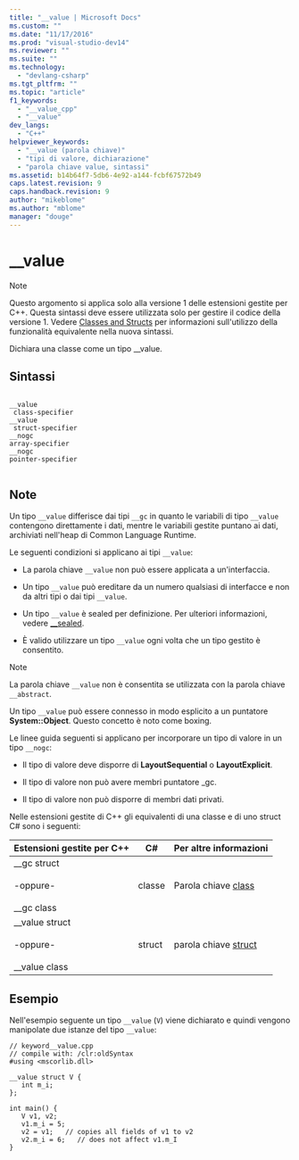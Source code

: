 ```yaml
---
title: "__value | Microsoft Docs"
ms.custom: ""
ms.date: "11/17/2016"
ms.prod: "visual-studio-dev14"
ms.reviewer: ""
ms.suite: ""
ms.technology: 
  - "devlang-csharp"
ms.tgt_pltfrm: ""
ms.topic: "article"
f1_keywords: 
  - "__value_cpp"
  - "__value"
dev_langs: 
  - "C++"
helpviewer_keywords: 
  - "__value (parola chiave)"
  - "tipi di valore, dichiarazione"
  - "parola chiave value, sintassi"
ms.assetid: b14b64f7-5db6-4e92-a144-fcbf67572b49
caps.latest.revision: 9
caps.handback.revision: 9
author: "mikeblome"
ms.author: "mblome"
manager: "douge"
---
```

# __value
> [!NOTE]
>  Questo argomento si applica solo alla versione 1 delle estensioni gestite per C\+\+. Questa sintassi deve essere utilizzata solo per gestire il codice della versione 1. Vedere [Classes and Structs](/visual-cpp/windows/classes-and-structs-cpp-component-extensions) per informazioni sull'utilizzo della funzionalità equivalente nella nuova sintassi.  
  
 Dichiara una classe come un tipo \_\_value.  
  
## Sintassi  
  
```  
  
__value  
 class-specifier  
__value  
 struct-specifier  
__nogc  
array-specifier  
__nogc  
pointer-specifier  
  
```  
  
## Note  
 Un tipo `__value` differisce dai tipi `__gc` in quanto le variabili di tipo `__value` contengono direttamente i dati, mentre le variabili gestite puntano ai dati, archiviati nell'heap di Common Language Runtime.  
  
 Le seguenti condizioni si applicano ai tipi `__value`:  
  
-   La parola chiave `__value` non può essere applicata a un'interfaccia.  
  
-   Un tipo `__value` può ereditare da un numero qualsiasi di interfacce e non da altri tipi o dai tipi `__value`.  
  
-   Un tipo `__value` è sealed per definizione. Per ulteriori informazioni, vedere [\_\_sealed](../misc/sealed.md).  
  
-   È valido utilizzare un tipo `__value` ogni volta che un tipo gestito è consentito.  
  
> [!NOTE]
>  La parola chiave `__value` non è consentita se utilizzata con la parola chiave `__abstract`.  
  
 Un tipo `__value` può essere connesso in modo esplicito a un puntatore **System::Object**. Questo concetto è noto come boxing.  
  
 Le linee guida seguenti si applicano per incorporare un tipo di valore in un tipo `__nogc`:  
  
-   Il tipo di valore deve disporre di **LayoutSequential** o **LayoutExplicit**.  
  
-   Il tipo di valore non può avere membri puntatore \_gc.  
  
-   Il tipo di valore non può disporre di membri dati privati.  
  
 Nelle estensioni gestite di C\+\+ gli equivalenti di una classe e di uno struct C\# sono i seguenti:  
  
|Estensioni gestite per C\+\+|C\#|Per altre informazioni|  
|----------------------------------|---------|----------------------------|  
|\_\_gc struct<br /><br /> \-oppure\-<br /><br /> \_\_gc class|classe|Parola chiave [class](/dotnet/csharp/language-reference/keywords/class)|  
|\_\_value struct<br /><br /> \-oppure\-<br /><br /> \_\_value class|struct|parola chiave [struct](/dotnet/csharp/language-reference/keywords/struct)|  
  
## Esempio  
 Nell'esempio seguente un tipo `__value` \(`V`\) viene dichiarato e quindi vengono manipolate due istanze del tipo `__value`:  
  
```  
// keyword__value.cpp  
// compile with: /clr:oldSyntax  
#using <mscorlib.dll>  
  
__value struct V {   
   int m_i;  
};  
  
int main() {  
   V v1, v2;  
   v1.m_i = 5;  
   v2 = v1;   // copies all fields of v1 to v2  
   v2.m_i = 6;   // does not affect v1.m_I  
}  
```